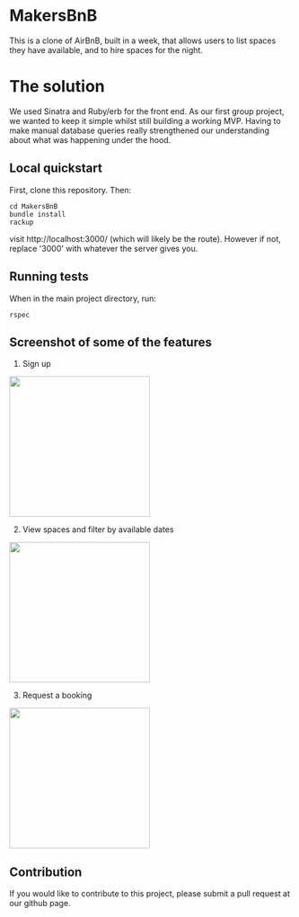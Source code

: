 MakersBnB
=========

This is a clone of AirBnB, built in a week, that allows users to list spaces they have available, and to hire spaces for the night.

# The solution

We used Sinatra and Ruby/erb for the front end. As our first group project, we wanted to keep it simple whilst still building a working MVP. Having to make manual database queries really strengthened our understanding about what was happening under the hood.

## Local quickstart

First, clone this repository. Then:
```console
cd MakersBnB
bundle install
rackup
```
visit http://localhost:3000/ (which will likely be the route). However if not, replace '3000' with whatever the server gives you.

## Running tests
When in the main project directory, run:
```console
rspec
```

## Screenshot of some of the features
1. Sign up  

<img src="./public/images/screen_request_a_booking.png" width="250" height="250">

2. View spaces and filter by available dates  

<img src="./public/images/screenshot_spaces.png" width="250" height="250">

3. Request a booking  

<img src="./public/images/screen_request_a_booking.png" width="250" height="250">

## Contribution

If you would like to contribute to this project, please submit a pull request at our github page.
